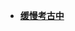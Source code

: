 * [**缓慢考古中**]()

<!--
- [*俱乐部联赛*](./blog/match-league)
- [*青少年比赛*](./blog/match-youth)
* [***Event Calendar***](./blog/calendar)
* [***Gallery***](./arxiv/gallery)
* [***Results Book***](./arxiv/results-book)
* [***News and Information***](./arxiv/news-info)
* [***UnCategorized***](./blog/uncategorized)
* [***Useful Links***](./blog/links)
-->

<!-- 20210305

* [***Medal Record***](./blog/medals)
* [***Tournaments***](./blog/tournaments)
    * [***Olympic Games***](./tournament/og)
* [***Matches***](./blog/matches)
- [*全国性比赛*](./blog/match-national)


-->

